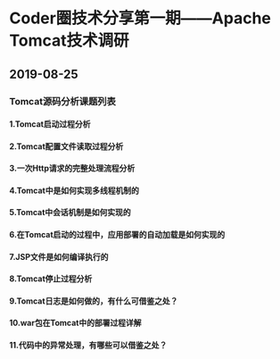 # Coder圈技术分享第一期——Apache Tomcat技术调研

## 2019-08-25

### Tomcat源码分析课题列表

#### 1.Tomcat启动过程分析
#### 2.Tomcat配置文件读取过程分析
#### 3.一次Http请求的完整处理流程分析
#### 4.Tomcat中是如何实现多线程机制的
#### 5.Tomcat中会话机制是如何实现的
#### 6.在Tomcat启动的过程中，应用部署的自动加载是如何实现的
#### 7.JSP文件是如何编译执行的
#### 8.Tomcat停止过程分析
#### 9.Tomcat日志是如何做的，有什么可借鉴之处？
#### 10.war包在Tomcat中的部署过程详解
#### 11.代码中的异常处理，有哪些可以借鉴之处？